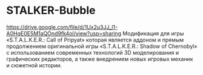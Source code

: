 # STALKER-Bubble
https://drive.google.com/file/d/1Ux2u3JJ_l1-A0HqE0E5M1aQOnd9fk4ol/view?usp=sharing
Модификация для игры «S.T.A.L.K.E.R.: Call of Pripyat» которая является аддоном и прямым продолжением оригинальной игры «S.T.A.L.K.E.R.: Shadow of Chernobyl» с использованием современных технологий 3D моделирования и графических редакторов, а также внедрением новых игровых механик и сюжетной истории.

